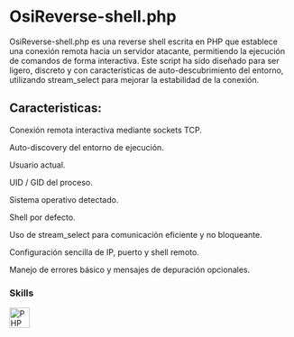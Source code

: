 OsiReverse-shell.php
=====================

OsiReverse-shell.php es una reverse shell escrita en PHP que establece una conexión remota hacia un servidor atacante, permitiendo la ejecución de comandos de forma interactiva. Este script ha sido diseñado para ser ligero, discreto y con características de auto-descubrimiento del entorno, utilizando stream\_select para mejorar la estabilidad de la conexión.

Caracteristicas:
----------------
Conexión remota interactiva mediante sockets TCP.

Auto-discovery del entorno de ejecución.

Usuario actual.

UID / GID del proceso.

Sistema operativo detectado.

Shell por defecto.

Uso de stream\_select para comunicación eficiente y no bloqueante.

Configuración sencilla de IP, puerto y shell remoto.

Manejo de errores básico y mensajes de depuración opcionales.

### Skills


<p align="left">
<a href="https://www.php.net/" target="_blank" rel="noreferrer"><img src="https://raw.githubusercontent.com/danielcranney/readme-generator/main/public/icons/skills/php-colored.svg" width="36" height="36" alt="PHP" /></a>
</p>




